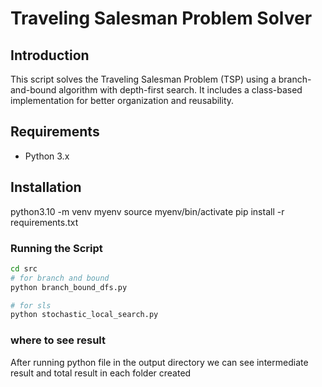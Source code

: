 # Traveling Salesman Problem Solver

## Introduction
This script solves the Traveling Salesman Problem (TSP) using a branch-and-bound algorithm with depth-first search. It includes a class-based implementation for better organization and reusability.

## Requirements
- Python 3.x

## Installation
python3.10 -m venv myenv
source myenv/bin/activate
pip install -r requirements.txt

### Running the Script
```bash
cd src
# for branch and bound
python branch_bound_dfs.py

# for sls
python stochastic_local_search.py
```

### where to see result
After running python file in the output directory we can see intermediate result and total result in each folder created